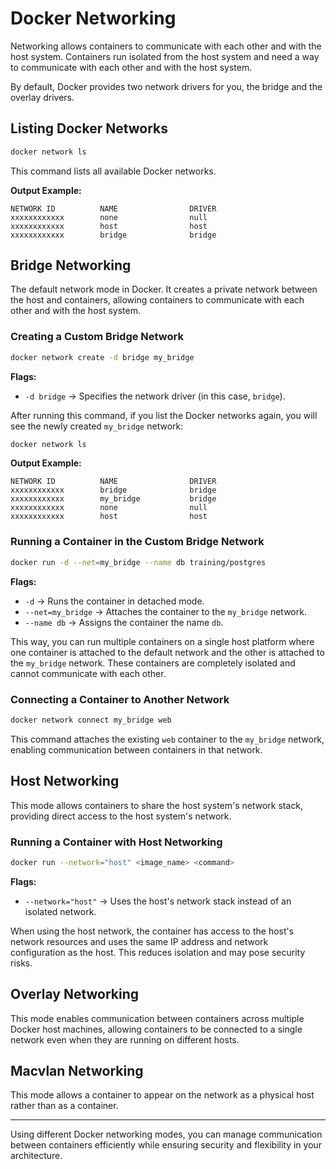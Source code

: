 # Docker Networking

Networking allows containers to communicate with each other and with the host system. Containers run isolated from the host system and need a way to communicate with each other and with the host system.

By default, Docker provides two network drivers for you, the bridge and the overlay drivers.

## Listing Docker Networks

```sh
docker network ls
```

This command lists all available Docker networks.

**Output Example:**

```
NETWORK ID          NAME                DRIVER
xxxxxxxxxxxx        none                null
xxxxxxxxxxxx        host                host
xxxxxxxxxxxx        bridge              bridge
```

## Bridge Networking

The default network mode in Docker. It creates a private network between the host and containers, allowing containers to communicate with each other and with the host system.

### Creating a Custom Bridge Network

```sh
docker network create -d bridge my_bridge
```

**Flags:**
- `-d bridge` → Specifies the network driver (in this case, `bridge`).

After running this command, if you list the Docker networks again, you will see the newly created `my_bridge` network:

```sh
docker network ls
```

**Output Example:**

```
NETWORK ID          NAME                DRIVER
xxxxxxxxxxxx        bridge              bridge
xxxxxxxxxxxx        my_bridge           bridge
xxxxxxxxxxxx        none                null
xxxxxxxxxxxx        host                host
```

### Running a Container in the Custom Bridge Network

```sh
docker run -d --net=my_bridge --name db training/postgres
```

**Flags:**
- `-d` → Runs the container in detached mode.
- `--net=my_bridge` → Attaches the container to the `my_bridge` network.
- `--name db` → Assigns the container the name `db`.

This way, you can run multiple containers on a single host platform where one container is attached to the default network and the other is attached to the `my_bridge` network. These containers are completely isolated and cannot communicate with each other.

### Connecting a Container to Another Network

```sh
docker network connect my_bridge web
```

This command attaches the existing `web` container to the `my_bridge` network, enabling communication between containers in that network.

## Host Networking

This mode allows containers to share the host system's network stack, providing direct access to the host system's network.

### Running a Container with Host Networking

```sh
docker run --network="host" <image_name> <command>
```

**Flags:**
- `--network="host"` → Uses the host's network stack instead of an isolated network.

When using the host network, the container has access to the host's network resources and uses the same IP address and network configuration as the host. This reduces isolation and may pose security risks.

## Overlay Networking

This mode enables communication between containers across multiple Docker host machines, allowing containers to be connected to a single network even when they are running on different hosts.

## Macvlan Networking

This mode allows a container to appear on the network as a physical host rather than as a container.

---

Using different Docker networking modes, you can manage communication between containers efficiently while ensuring security and flexibility in your architecture.

